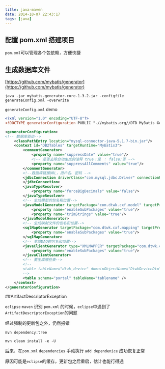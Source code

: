 ```yaml
---
title: java-maven
date: 2014-10-07 22:43:17
tags: [java]
---
```


## 配置 pom.xml 搭建项目

`pom.xml`可以管理各个包依赖，方便快捷

<!-- more -->

## 生成数据库文件

[https://github.com/mybatis/generator](https://github.com/mybatis/generator)

    java -jar mybatis-generator-core-1.3.2.jar -configfile generateConfig.xml -overwrite

`generateConfig.xml` demo

```` xml generateConfig.xml
<?xml version="1.0" encoding="UTF-8"?>
<!DOCTYPE generatorConfiguration PUBLIC "-//mybatis.org//DTD MyBatis Generator Configuration 1.0//EN" "http://mybatis.org/dtd/mybatis-generator-config_1_0.dtd">

<generatorConfiguration>
<!-- 数据库驱动-->
	<classPathEntry	location="mysql-connector-java-5.1.7-bin.jar"/>
	<context id="DB2Tables"	targetRuntime="MyBatis3">
		<commentGenerator>
			<property name="suppressDate" value="true"/>
			<!-- 是否去除自动生成的注释 true：是 ： false:否 -->
			<property name="suppressAllComments" value="true"/>
		</commentGenerator>
		<!--数据库链接URL，用户名、密码 -->
		<jdbcConnection driverClass="com.mysql.jdbc.Driver" connectionURL="jdbc:mysql://localhost/mysqldb" userId="user" password="pwd">
		</jdbcConnection>
		<javaTypeResolver>
			<property name="forceBigDecimals" value="false"/>
		</javaTypeResolver>
		<!-- 生成模型的包名和位置-->
		<javaModelGenerator targetPackage="com.dtwk.cxf.model" targetProject="src">
			<property name="enableSubPackages" value="true"/>
			<property name="trimStrings" value="true"/>
		</javaModelGenerator>
		<!-- 生成映射文件的包名和位置-->
		<sqlMapGenerator targetPackage="com.dtwk.cxf.mapping" targetProject="src">
			<property name="enableSubPackages" value="true"/>
		</sqlMapGenerator>
		<!-- 生成DAO的包名和位置-->
		<javaClientGenerator type="XMLMAPPER" targetPackage="com.dtwk.cxf.dao" targetProject="src">
			<property name="enableSubPackages" value="true"/>
		</javaClientGenerator>
		<!-- 要生成哪些表-->
		<!--
		<table tableName="dtwk_device" domainObjectName="DtwkDeviceDto" enableCountByExample="true" enableUpdateByExample="true" enableDeleteByExample="true" enableSelectByExample="true" selectByExampleQueryId="true"></table>
		-->
		<table schema="portal" tableName="tablename" />
	</context>
</generatorConfiguration>
````


##ArtifactDescriptorException

`eclipse` `maven` 识别 `pom.xml` 的时候，`eclipse`中遇到了`ArtifactDescriptorException`的问题

经过强制的更新包之外，仍然报错

    mvn dependency:tree
    
    mvn clean install -e -U

后来，在`pom.xml` `dependencies` 手动执行 `add dependenice` 成功恢复正常

原因可能是`eclipse`的缓存，更新包之后重启，估计也能行得通



